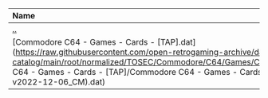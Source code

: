 |Name|Size|
|:---|---:|
|[..](../index.html)|DIR|
|[Commodore C64 - Games - Cards - [TAP].dat](https://raw.githubusercontent.com/open-retrogaming-archive/dat-catalog/main/root/normalized/TOSEC/Commodore/C64/Games/Cards/[TAP]/Commodore C64 - Games - Cards - [TAP]/Commodore C64 - Games - Cards - [TAP] (TOSEC-v2022-12-06_CM).dat)|7658|
